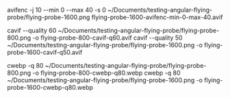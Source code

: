avifenc -j 10 --min 0 --max 40 -s 0 ~/Documents/testing-angular-flying-probe/flying-probe-1600.png flying-probe-1600-avifenc-min-0-max-40.avif

cavif --quality 60 ~/Documents/testing-angular-flying-probe/flying-probe-800.png  -o flying-probe-800-cavif-q60.avif
cavif --quality 50 ~/Documents/testing-angular-flying-probe/flying-probe-1600.png -o flying-probe-1600-cavif-q50.avif

cwebp -q 80 ~/Documents/testing-angular-flying-probe/flying-probe-800.png -o flying-probe-800-cwebp-q80.webp
cwebp -q 80 ~/Documents/testing-angular-flying-probe/flying-probe-1600.png -o flying-probe-1600-cwebp-q80.webp
